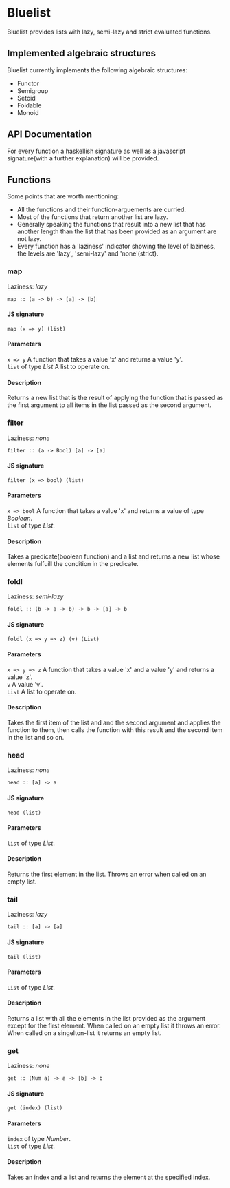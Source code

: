 # Bluelist

Bluelist provides lists with lazy, semi-lazy and strict evaluated functions.

## Implemented algebraic structures

Bluelist currently implements the following algebraic structures:

- Functor
- Semigroup
- Setoid
- Foldable
- Monoid

## API Documentation

For every function a haskellish signature as well as a javascript signature(with a further explanation) will be provided.

## Functions

Some points that are worth mentioning:

- All the functions and their function-arguements are curried.
- Most of the functions that return another list are lazy.
- Generally speaking the functions that result into a new list that has another length than the list that has been provided as an argument are not lazy.
- Every function has a 'laziness' indicator showing the level of laziness, the levels are 'lazy', 'semi-lazy' and 'none'(strict).

### map

Laziness: *lazy*

`map :: (a -> b) -> [a] -> [b]`

#### JS signature

`map (x => y) (list)`

#### Parameters

`x => y` A function that takes a value 'x' and returns a value 'y'.\
`list` of type *List* A list to operate on.

#### Description

Returns a new list that is the result of applying the function that is passed as the first argument
to all items in the list passed as the second argument.

### filter

Laziness: *none*

`filter :: (a -> Bool) [a] -> [a]`

#### JS signature

`filter (x => bool) (list)`

#### Parameters

`x => bool` A function that takes a value 'x' and returns a value of type *Boolean*.\
`list` of type *List*.

#### Description

Takes a predicate(boolean function) and a list and returns a new list whose elements fulfuill the condition in the predicate.

### foldl

Laziness: *semi-lazy*

`foldl :: (b -> a -> b) -> b -> [a] -> b`

#### JS signature

`foldl (x => y => z) (v) (List)`

#### Parameters

`x => y => z` A function that takes a value 'x' and a value 'y' and returns a value 'z'.\
`v` A value 'v'.\
`List` A list to operate on.

#### Description

Takes the first item of the list and and the second argument and applies the function to them, then calls the function with this result and the second item in the list and so on.

### head

Laziness: *none*

`head :: [a] -> a`

#### JS signature

`head (list)`

#### Parameters

`list` of type *List*.

#### Description

Returns the first element in the list. Throws an error when called on an empty list.

### tail

Laziness: *lazy*

`tail :: [a] -> [a]`

#### JS signature

`tail (list)`

#### Parameters

`List` of type *List*.

#### Description

Returns a list with all the elements in the list provided as the argument except for the first element.
When called on an empty list it throws an error.
When called on a singelton-list it returns an empty list.

### get

Laziness: *none*

`get :: (Num a) -> a -> [b] -> b`

#### JS signature

`get (index) (list)`

#### Parameters
`index` of type *Number*.\
`list` of type *List*.

#### Description

Takes an index and a list and returns the element at the specified index.